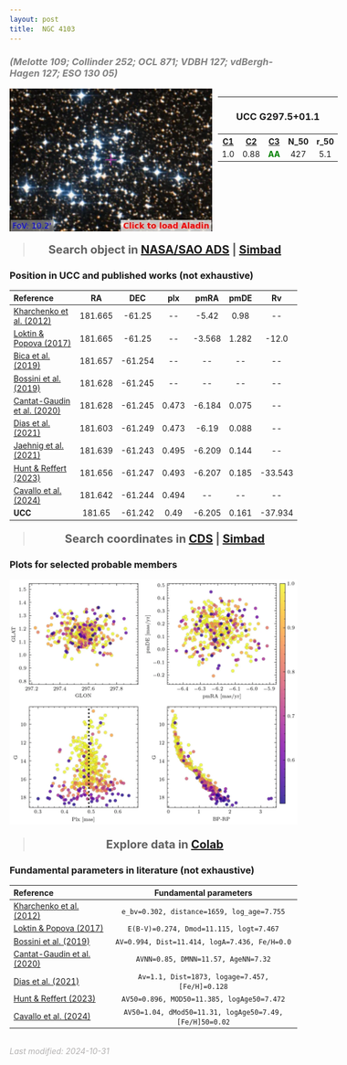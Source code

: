 ```yaml
---
layout: post
title:  NGC 4103
---
```

<h3><span style="color: #808080;"><i>(Melotte 109; Collinder 252; OCL 871; VDBH 127; vdBergh-Hagen 127; ESO 130 05)</i></span></h3><div style="display: flex; justify-content: space-between; width:720px;height:250px">
<div style="text-align: center;">
<!-- WEBP image -->
<img id="myImage" src="https://raw.githubusercontent.com/ucc23/Q4P/main/plots/ngc4103_aladin.webp" alt="Clickable Image" style="width:355px;height:250px; cursor: pointer;">

<!-- Div to contain Aladin Lite viewer -->
<div id="aladin-lite-div" style="width:355px;height:250px;display:none;"></div>

<!-- Aladin Lite script (will be loaded after the image is clicked) -->
<script type="text/javascript">
// Function to load Aladin Lite after image click and hide the image
function loadAladinLiteAndHideImage() {
    // Dynamically load the Aladin Lite script
    let aladinScript = document.createElement('script');
    aladinScript.src = "https://aladin.cds.unistra.fr/AladinLite/api/v3/latest/aladin.js";
    aladinScript.charset = "utf-8";
    aladinScript.onload = function () {
        A.init.then(() => {
            let aladin = A.aladin('#aladin-lite-div', {survey:"P/DSS2/color", fov:0.17, target: "181.65 -61.242"});
            // Remove the image
            document.getElementById('myImage').remove();
            // Hide the image
            //document.getElementById('myImage').style.visibility = "hidden";
            // Show the Aladin Lite viewer
            document.getElementById('aladin-lite-div').style.display = 'block';
        });
     };
    document.head.appendChild(aladinScript);
}
// Event listener for image click
document.getElementById('myImage').addEventListener('click', loadAladinLiteAndHideImage);
</script>
</div>
<!-- Left block -->

<table style="text-align: center; width:355px;height:250px;">
  <!-- Row 1 (title) -->
  <tr>
    <td colspan="5"><h3>UCC G297.5+01.1</h3></td>
  </tr>
  <!-- Row 2 -->
  <tr>
    <th><a href="https://ucc.ar/faq#what-are-the-c1-c2-and-c3-parameters" title="Photometric class">C1</a></th>
    <th><a href="https://ucc.ar/faq#what-are-the-c1-c2-and-c3-parameters" title="Density class">C2</a></th>
    <th><a href="https://ucc.ar/faq#what-are-the-c1-c2-and-c3-parameters" title="Combined class">C3</a></th>
    <th><div title="Stars with membership probability >50%">N_50</div></th>
    <th><div title="Radius that contains half the members [arcmin]">r_50</div></th>
  </tr>
  <!-- Row 3 -->
  <tr>
    <td>1.0</td>
    <td>0.88</td>
    <td><span style="color: green; font-weight: bold;">A</span><span style="color: green; font-weight: bold;">A</span></td>
    <td>427</td>
    <td>5.1</td>
  </tr>
</table>
</div>

> <p style="text-align:center; font-weight: bold; font-size:20px">Search object in <a href="https://ui.adsabs.harvard.edu/search/q=%20collection%3Aastronomy%20body%3A%22NGC%204103%22&sort=date%20desc%2C%20bibcode%20desc&p_=0" target="_blank">NASA/SAO ADS</a> | <a href="https://simbad.cds.unistra.fr/simbad/sim-id-refs?Ident=ngc4103" target="_blank">Simbad</a></p>


### Position in UCC and published works (not exhaustive)

| Reference    | RA    | DEC   | plx  | pmRA  | pmDE   |  Rv  |
| :---         | :---: | :---: | :---: | :---: | :---: | :---: |
|[Kharchenko et al. (2012)](https://ui.adsabs.harvard.edu/abs/2012A%26A...543A.156K) | 181.665 | -61.25 | -- | -5.42 | 0.98 | -- |
|[Loktin & Popova (2017)](https://ui.adsabs.harvard.edu/abs/2017AstBu..72..257L/abstract) | 181.665 | -61.25 | -- | -3.568 | 1.282 | -12.0 |
|[Bica et al. (2019)](https://ui.adsabs.harvard.edu/abs/2019AJ....157...12B/abstract) | 181.657 | -61.254 | -- | -- | -- | -- |
|[Bossini et al. (2019)](https://ui.adsabs.harvard.edu/abs/2019A%26A...623A.108B/abstract) | 181.628 | -61.245 | -- | -- | -- | -- |
|[Cantat-Gaudin et al. (2020)](https://ui.adsabs.harvard.edu/abs/2020A%26A...640A...1C) | 181.628 | -61.245 | 0.473 | -6.184 | 0.075 | -- |
|[Dias et al. (2021)](https://ui.adsabs.harvard.edu/abs/2021MNRAS.504..356D) | 181.603 | -61.249 | 0.473 | -6.19 | 0.088 | -- |
|[Jaehnig et al. (2021)](https://ui.adsabs.harvard.edu/abs/2021ApJ...923..129J/abstract) | 181.639 | -61.243 | 0.495 | -6.209 | 0.144 | -- |
|[Hunt & Reffert (2023)](https://ui.adsabs.harvard.edu/abs/2023A%26A...673A.114H/abstract) | 181.656 | -61.247 | 0.493 | -6.207 | 0.185 | -33.543 |
|[Cavallo et al. (2024)](https://ui.adsabs.harvard.edu/abs/2024AJ....167...12C/abstract) | 181.642 | -61.244 | 0.494 | -- | -- | -- |
| **UCC** |181.65 | -61.242 | 0.49 | -6.205 | 0.161 | -37.934 |

> <p style="text-align:center; font-weight: bold; font-size:20px">Search coordinates in <a href="https://cdsportal.u-strasbg.fr/?target=181.65,-61.242" target="_blank">CDS</a> | <a href="https://simbad.cds.unistra.fr/mobile/object_list.html?coord=181.65%20-61.242&output=json&radius=5&userEntry=ngc4103" target="_blank">Simbad</a></p>

### Plots for selected probable members

![CLUSTER](https://raw.githubusercontent.com/ucc23/Q4P/main/plots/ngc4103.webp)


> <p style="text-align:center; font-weight: bold; font-size:20px">Explore data in <a href="https://colab.research.google.com/github/UCC23/Q4P/blob/master/notebooks/ngc4103.ipynb" target="_blank">Colab</a></p>


### Fundamental parameters in literature (not exhaustive)

| Reference |  Fundamental parameters |
| :---         |     :---:      |
| [Kharchenko et al. (2012)](https://ui.adsabs.harvard.edu/abs/2012A%26A...543A.156K) | `e_bv=0.302, distance=1659, log_age=7.755` |
| [Loktin & Popova (2017)](https://ui.adsabs.harvard.edu/abs/2017AstBu..72..257L/abstract) | `E(B-V)=0.274, Dmod=11.115, logt=7.467` |
| [Bossini et al. (2019)](https://ui.adsabs.harvard.edu/abs/2019A%26A...623A.108B/abstract) | `AV=0.994, Dist=11.414, logA=7.436, Fe/H=0.0` |
| [Cantat-Gaudin et al. (2020)](https://ui.adsabs.harvard.edu/abs/2020A%26A...640A...1C) | `AVNN=0.85, DMNN=11.57, AgeNN=7.32` |
| [Dias et al. (2021)](https://ui.adsabs.harvard.edu/abs/2021MNRAS.504..356D) | `Av=1.1, Dist=1873, logage=7.457, [Fe/H]=0.128` |
| [Hunt & Reffert (2023)](https://ui.adsabs.harvard.edu/abs/2023A%26A...673A.114H/abstract) | `AV50=0.896, MOD50=11.385, logAge50=7.472` |
| [Cavallo et al. (2024)](https://ui.adsabs.harvard.edu/abs/2024AJ....167...12C/abstract) | `AV50=1.04, dMod50=11.31, logAge50=7.49, [Fe/H]50=0.02` |

<br>
<font color="b3b1b1"><i>Last modified: 2024-10-31</i></font>
